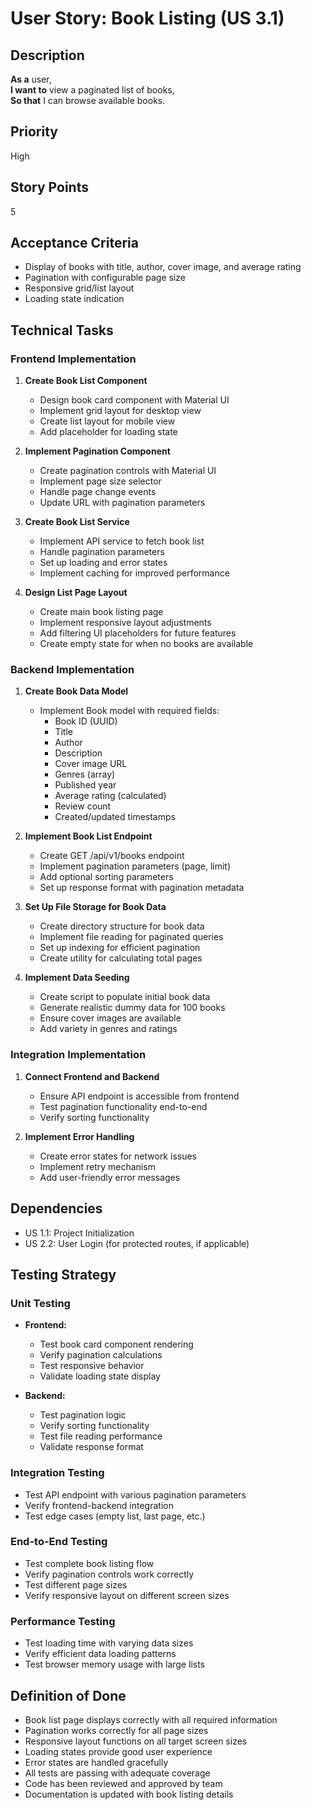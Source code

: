 # User Story: Book Listing (US 3.1)

## Description
**As a** user,  
**I want to** view a paginated list of books,  
**So that** I can browse available books.

## Priority
High

## Story Points
5

## Acceptance Criteria
- Display of books with title, author, cover image, and average rating
- Pagination with configurable page size
- Responsive grid/list layout
- Loading state indication

## Technical Tasks

### Frontend Implementation
1. **Create Book List Component**
   - Design book card component with Material UI
   - Implement grid layout for desktop view
   - Create list layout for mobile view
   - Add placeholder for loading state

2. **Implement Pagination Component**
   - Create pagination controls with Material UI
   - Implement page size selector
   - Handle page change events
   - Update URL with pagination parameters

3. **Create Book List Service**
   - Implement API service to fetch book list
   - Handle pagination parameters
   - Set up loading and error states
   - Implement caching for improved performance

4. **Design List Page Layout**
   - Create main book listing page
   - Implement responsive layout adjustments
   - Add filtering UI placeholders for future features
   - Create empty state for when no books are available

### Backend Implementation
1. **Create Book Data Model**
   - Implement Book model with required fields:
     - Book ID (UUID)
     - Title
     - Author
     - Description
     - Cover image URL
     - Genres (array)
     - Published year
     - Average rating (calculated)
     - Review count
     - Created/updated timestamps

2. **Implement Book List Endpoint**
   - Create GET /api/v1/books endpoint
   - Implement pagination parameters (page, limit)
   - Add optional sorting parameters
   - Set up response format with pagination metadata

3. **Set Up File Storage for Book Data**
   - Create directory structure for book data
   - Implement file reading for paginated queries
   - Set up indexing for efficient pagination
   - Create utility for calculating total pages

4. **Implement Data Seeding**
   - Create script to populate initial book data
   - Generate realistic dummy data for 100 books
   - Ensure cover images are available
   - Add variety in genres and ratings

### Integration Implementation
1. **Connect Frontend and Backend**
   - Ensure API endpoint is accessible from frontend
   - Test pagination functionality end-to-end
   - Verify sorting functionality

2. **Implement Error Handling**
   - Create error states for network issues
   - Implement retry mechanism
   - Add user-friendly error messages

## Dependencies
- US 1.1: Project Initialization
- US 2.2: User Login (for protected routes, if applicable)

## Testing Strategy

### Unit Testing
- **Frontend:**
  - Test book card component rendering
  - Verify pagination calculations
  - Test responsive behavior
  - Validate loading state display

- **Backend:**
  - Test pagination logic
  - Verify sorting functionality
  - Test file reading performance
  - Validate response format

### Integration Testing
- Test API endpoint with various pagination parameters
- Verify frontend-backend integration
- Test edge cases (empty list, last page, etc.)

### End-to-End Testing
- Test complete book listing flow
- Verify pagination controls work correctly
- Test different page sizes
- Verify responsive layout on different screen sizes

### Performance Testing
- Test loading time with varying data sizes
- Verify efficient data loading patterns
- Test browser memory usage with large lists

## Definition of Done
- Book list page displays correctly with all required information
- Pagination works correctly for all page sizes
- Responsive layout functions on all target screen sizes
- Loading states provide good user experience
- Error states are handled gracefully
- All tests are passing with adequate coverage
- Code has been reviewed and approved by team
- Documentation is updated with book listing details
